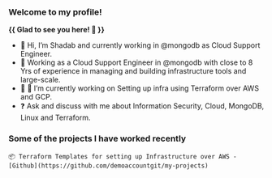 ### Welcome to my profile! 

**{{ **Glad to see you here!** 👋 }}**

- 👋 Hi, I’m Shadab and currently working in @mongodb as Cloud Support Engineer.
- 🔭 Working as a Cloud Support Engineer in @mongodb with close to 8 Yrs of experience in managing and building infrastructure tools and large-scale.
- 👀 🌱 I’m currently working on Setting up infra using Terraform over AWS and GCP.
- ❓ Ask and discuss with me about Information Security, Cloud, MongoDB, Linux and Terraform.


### Some of the projects I have worked recently

    📦 Terraform Templates for setting up Infrastructure over AWS - [Github](https://github.com/demoaccountgit/my-projects)
